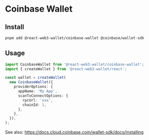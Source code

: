 # Coinbase Wallet

## Install

```bash
pnpm add @react-web3-wallet/coinbase-wallet @coinbase/wallet-sdk
```

## Usage

```ts
import CoinbaseWallet from '@react-web3-wallet/coinbase-wallet';
import { createWallet } from '@react-web3-wallet/react';

const wallet = createWallet(
  new CoinbaseWallet({
    providerOptions: {
      appName: 'My App',
      scanToConnectOptions: {
        rpcUrl: 'xxx',
        chainId: 1,
      },
    },
  }),
);
```

See also: https://docs.cloud.coinbase.com/wallet-sdk/docs/installing
